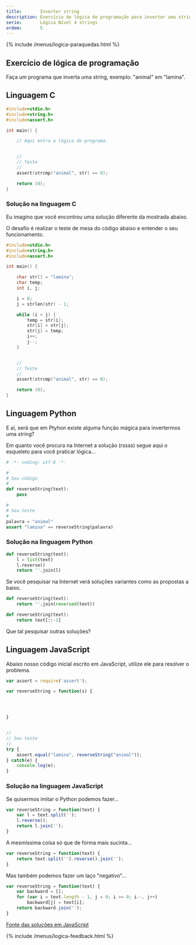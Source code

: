```yaml
---
title:       Inverter string
description: Exercício de lógica de programação para inverter uma string.
serie:       Lógica Nível 4 strings
ordem:       5
---
```


{% include /menus/logica-paraquedas.html %}

Exercício de lógica de programação
---


Faça um programa que inverta uma string, exemplo: "animal" em "lamina".


Linguagem C
---

```c
#include<stdio.h>
#include<string.h>
#include<assert.h>

int main() {

    // Aqui entra a lógica do programa.


    //
    // Teste
    //
    assert(strcmp("animal", str) == 0);

    return (0);
}
```


### Solução na linguagem C

Eu imagino que você encontrou uma solução diferente da mostrada abaixo.

O desafio é realizar o teste de mesa do código abaixo e entender o seu funcionamento.

```c
#include<stdio.h>
#include<string.h>
#include<assert.h>

int main() {

    char str[] = "lamina";
    char temp;
    int i, j;

    i = 0;
    j = strlen(str) - 1;

    while (i < j) {
        temp = str[i];
        str[i] = str[j];
        str[j] = temp;
        i++;
        j--;
    }


    //
    // Teste
    //
    assert(strcmp("animal", str) == 0);

    return (0);
}
```



Linguagem Python
---

E aí, será que em Ptyhon existe alguma função mágica para invertermos uma string?

Em quanto você procura na Internet a solução (rssss) segue aqui o esqueleto para você praticar lógica...

```python
# -*- coding: utf-8 -*-

#
# Seu código
#
def reverseString(text):
    pass

#
# Seu teste
#
palavra = "animal"
assert "lamina" == reverseString(palavra)
```



### Solução na linguagem Python


```python
def reverseString(text):
    l = list(text)
    l.reverse()
    return ''.join(l)
```

Se você pesquisar na Internet verá soluções variantes como as propostas a baixo.

```python
def reverseString(text):
    return ''.join(reversed(text))
```

```python
def reverseString(text):
    return text[::-1]
```

Que tal pesquisar outras soluções?



Linguagem JavaScript
---

Abaixo nosso código inicial escrito em JavaScript, utilize ele para resolver o problema.

```javascript
var assert = require('assert');

var reverseString = function(s) {




}


//
// Seu teste
//
try {
    assert.equal("lamina", reverseString("animal"));
} catch(e) {
    console.log(e);
}

```


### Solução na linguagem JavaScript

Se quisermos imitar o Python podemos fazer...

```javascript
var reverseString = function(text) {
    var l = text.split('');
    l.reverse();
    return l.join('');
}
```

A mesmíssima coisa só que de forma mais sucinta...

```javascript
var reverseString = function(text) {
    return text.split('').reverse().join('');
}
```


Mas também podemos fazer um laço "negativo"...

```javascript
var reverseString = function(text) {
    var backward = [];
    for (var i = text.length - 1, j = 0; i >= 0; i--, j++)
        backward[j] = text[i];
    return backward.join('');
}
```

[Fonte das soluções em JavaScript](http://eddmann.com/posts/ten-ways-to-reverse-a-string-in-javascript/ "link-externo")




{% include /menus/logica-feedback.html %}